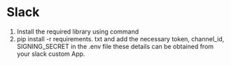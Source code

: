 # Slack
1. Install the required library using command
2. pip install -r requirements. txt
and add the necessary
token, channel_id, SIGNING_SECRET in the .env file 
these details can be obtained from your slack custom App.
